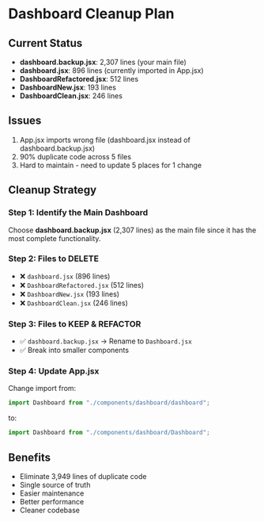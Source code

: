 # Dashboard Cleanup Plan

## Current Status
- **dashboard.backup.jsx**: 2,307 lines (your main file)  
- **dashboard.jsx**: 896 lines (currently imported in App.jsx)
- **DashboardRefactored.jsx**: 512 lines
- **DashboardNew.jsx**: 193 lines  
- **DashboardClean.jsx**: 246 lines

## Issues
1. App.jsx imports wrong file (dashboard.jsx instead of dashboard.backup.jsx)
2. 90% duplicate code across 5 files
3. Hard to maintain - need to update 5 places for 1 change

## Cleanup Strategy

### Step 1: Identify the Main Dashboard
Choose **dashboard.backup.jsx** (2,307 lines) as the main file since it has the most complete functionality.

### Step 2: Files to DELETE
- ❌ `dashboard.jsx` (896 lines)
- ❌ `DashboardRefactored.jsx` (512 lines) 
- ❌ `DashboardNew.jsx` (193 lines)
- ❌ `DashboardClean.jsx` (246 lines)

### Step 3: Files to KEEP & REFACTOR
- ✅ `dashboard.backup.jsx` → Rename to `Dashboard.jsx`
- ✅ Break into smaller components

### Step 4: Update App.jsx
Change import from:
```jsx
import Dashboard from "./components/dashboard/dashboard";
```
to:
```jsx
import Dashboard from "./components/dashboard/Dashboard";
```

## Benefits
- Eliminate 3,949 lines of duplicate code
- Single source of truth
- Easier maintenance
- Better performance
- Cleaner codebase
